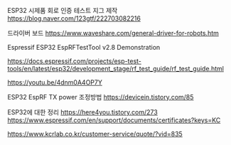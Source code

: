 

 ESP32 시제품 회로 인증 테스트 지그 제작
https://blog.naver.com/123gtf/222703082216

드라이버 보드
https://www.waveshare.com/general-driver-for-robots.htm




Espressif ESP32 EspRFTestTool v2.8 Demonstration

https://docs.espressif.com/projects/esp-test-tools/en/latest/esp32/development_stage/rf_test_guide/rf_test_guide.html

https://youtu.be/4dnm0A4OP7Y


ESP32 EspRF TX power 조정방법
https://devicein.tistory.com/85


ESP32에 대한 정리
https://here4you.tistory.com/273
https://www.espressif.com/en/support/documents/certificates?keys=KC


https://www.kcrlab.co.kr/customer-service/quote/?vid=835


